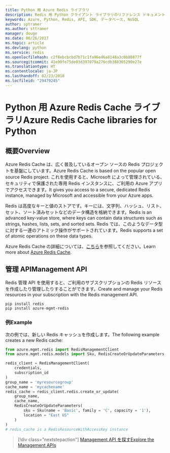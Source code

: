 ```yaml
---
title: Python 用 Azure Redis ライブラリ
description: Redis 用 Python クライアント ライブラリのリファレンス ドキュメント
keywords: Azure, Python, Redis, API, SDK, データベース, NoSQL
author: sptramer
ms.author: sttramer
manager: douge
ms.date: 06/26/2017
ms.topic: article
ms.devlang: python
ms.service: redis
ms.openlocfilehash: c2f8ebcbcbd7b71c1fa96e46a8148a3c0b88877f
ms.sourcegitcommit: 41e90fe75de03d397079a276cdb388305290e27e
ms.translationtype: HT
ms.contentlocale: ja-JP
ms.lasthandoff: 02/23/2018
ms.locfileid: "29479245"
---
```

# <a name="azure-redis-cache-libraries-for-python"></a><span data-ttu-id="6bc25-104">Python 用 Azure Redis Cache ライブラリ</span><span class="sxs-lookup"><span data-stu-id="6bc25-104">Azure Redis Cache libraries for Python</span></span>

## <a name="overview"></a><span data-ttu-id="6bc25-105">概要</span><span class="sxs-lookup"><span data-stu-id="6bc25-105">Overview</span></span>

<span data-ttu-id="6bc25-106">Azure Redis Cache は、広く普及しているオープン ソースの Redis プロジェクトを基盤にしています。</span><span class="sxs-lookup"><span data-stu-id="6bc25-106">Azure Redis Cache is based on the popular open source Redis project.</span></span> <span data-ttu-id="6bc25-107">これを使用すると、Microsoft によって管理されている、セキュリティで保護された専用 Redis インスタンスに、ご利用の Azure アプリでアクセスできます。</span><span class="sxs-lookup"><span data-stu-id="6bc25-107">It gives you access to a secure, dedicated Redis instance, managed by Microsoft and accessible from your Azure apps.</span></span>

<span data-ttu-id="6bc25-108">Redis は高度なキーと値のストアです。キーには、文字列、ハッシュ、リスト、セット、ソート済みセットなどのデータ構造を格納できます。</span><span class="sxs-lookup"><span data-stu-id="6bc25-108">Redis is an advanced key-value store, where keys can contain data structures such as strings, hashes, lists, sets, and sorted sets.</span></span> <span data-ttu-id="6bc25-109">Redis では、このようなデータ型に対する一連のアトミック操作がサポートされています。</span><span class="sxs-lookup"><span data-stu-id="6bc25-109">Redis supports a set of atomic operations on these data types.</span></span>

<span data-ttu-id="6bc25-110">Azure Redis Cache の詳細については、[こちら](https://docs.microsoft.com/azure/redis-cache/)を参照してください。</span><span class="sxs-lookup"><span data-stu-id="6bc25-110">Learn more about [Azure Redis Cache](https://docs.microsoft.com/azure/redis-cache/).</span></span>

## <a name="management-api"></a><span data-ttu-id="6bc25-111">管理 API</span><span class="sxs-lookup"><span data-stu-id="6bc25-111">Management API</span></span>

<span data-ttu-id="6bc25-112">Redis 管理 API を使用すると、ご利用のサブスクリプションの Redis リソースを作成したり管理したりすることができます。</span><span class="sxs-lookup"><span data-stu-id="6bc25-112">Create and manage your Redis resources in your subscription with the Redis management API.</span></span>

```bash
pip install redis
pip install azure-mgmt-redis
```

### <a name="example"></a><span data-ttu-id="6bc25-113">例</span><span class="sxs-lookup"><span data-stu-id="6bc25-113">Example</span></span>

<span data-ttu-id="6bc25-114">次の例では、新しい Redis キャッシュを作成します。</span><span class="sxs-lookup"><span data-stu-id="6bc25-114">The following example creates a new Redis cache:</span></span>

```python
from azure.mgmt.redis import RedisManagementClient
from azure.mgmt.redis.models import Sku, RedisCreateOrUpdateParameters

redis_client = RedisManagementClient(
    credentials,
    subscription_id
)
group_name = 'myresourcegroup'
cache_name = 'mycachename'
redis_cache = redis_client.redis.create_or_update(
    group_name,
    cache_name,
    RedisCreateOrUpdateParameters(
        sku = Sku(name = 'Basic', family = 'C', capacity = '1'),
        location = "East US"
    )
)
# redis_cache is a RedisResourceWithAccessKey instance
```

> [!div class="nextstepaction"]
> [<span data-ttu-id="6bc25-115">Management API を探す</span><span class="sxs-lookup"><span data-stu-id="6bc25-115">Explore the Management APIs</span></span>](/python/api/overview/azure/redis/management)

